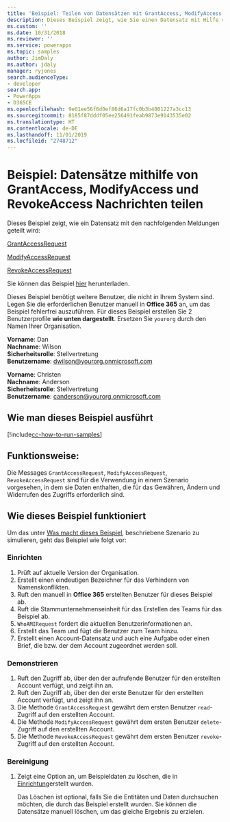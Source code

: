 ```yaml
---
title: 'Beispiel: Teilen von Datensätzen mit GrantAccess, ModifyAccess und RevokeAccess (Common Data Service) | Microsoft Docs'
description: Dieses Beispiel zeigt, wie Sie einen Datensatz mit Hilfe von Berechtigung freigeben, ändern und widerrufen können.
ms.custom: ''
ms.date: 10/31/2018
ms.reviewer: ''
ms.service: powerapps
ms.topic: samples
author: JimDaly
ms.author: jdaly
manager: ryjones
search.audienceType:
- developer
search.app:
- PowerApps
- D365CE
ms.openlocfilehash: 9e01ee56f6d0ef86d6a17fc0b3b4001227a3cc13
ms.sourcegitcommit: 8185f87dddf05ee256491feab9873e9143535e02
ms.translationtype: HT
ms.contentlocale: de-DE
ms.lasthandoff: 11/01/2019
ms.locfileid: "2748712"
---
```

# <a name="sample-share-records-using-grantaccess-modifyaccess-and-revokeaccess-messages"></a>Beispiel: Datensätze mithilfe von GrantAccess, ModifyAccess und RevokeAccess Nachrichten teilen

<!-- https://docs.microsoft.com/dynamics365/customer-engagement/developer/sample-share-records-using-grantaccess-modifyaccess-revokeaccess-messages 

Change sample to make sure it works with Common Data Service
-->

Dieses Beispiel zeigt, wie ein Datensatz mit den nachfolgenden Meldungen geteilt wird:

[GrantAccessRequest](https://docs.microsoft.com/dotnet/api/microsoft.crm.sdk.messages.grantaccessrequest?view=dynamics-general-ce-9)

[ModifyAccessRequest](https://docs.microsoft.com/dotnet/api/microsoft.crm.sdk.messages.modifyaccessrequest?view=dynamics-general-ce-9)

[RevokeAccessRequest](https://docs.microsoft.com/dotnet/api/microsoft.crm.sdk.messages.revokeaccessrequest?view=dynamics-general-ce-9)

Sie können das Beispiel [hier](https://github.com/Microsoft/PowerApps-Samples/tree/master/cds/orgsvc/C%23/GrantModifyRevokeAccess) herunterladen.

Dieses Beispiel benötigt weitere Benutzer, die nicht in Ihrem System sind. Legen Sie die erforderlichen Benutzer manuell in **Office 365** an, um das Beispiel fehlerfrei auszuführen. Für dieses Beispiel erstellen Sie 2 Benutzerprofile **wie unten dargestellt**. Ersetzen Sie `yourorg` durch den Namen Ihrer Organisation.

**Vorname**: Dan<br/>
**Nachname**: Wilson<br/>
**Sicherheitsrolle**: Stellvertretung<br/>
**Benutzername**: dwilson@yourorg.onmicrosoft.com<br/>

**Vorname**: Christen<br/>
**Nachname**: Anderson<br/>
**Sicherheitsrolle**: Stellvertretung<br/>
**Benutzername**: canderson@yourorg.onmicrosoft.com<br/>

## <a name="how-to-run-this-sample"></a>Wie man dieses Beispiel ausführt

[!include[cc-how-to-run-samples](../../includes/cc-how-to-run-samples.md)]

## <a name="what-this-sample-does"></a>Funktionsweise:

Die Messages `GrantAccessRequest`, `ModifyAccessRequest`, `RevokeAccessRequest` sind für die Verwendung in einem Szenario vorgesehen, in dem sie Daten enthalten, die für das Gewähren, Ändern und Widerrufen des Zugriffs erforderlich sind.

## <a name="how-this-sample-works"></a>Wie dieses Beispiel funktioniert

Um das unter [Was macht dieses Beispiel](#what-this-sample-does), beschriebene Szenario zu simulieren, geht das Beispiel wie folgt vor:

### <a name="setup"></a>Einrichten

1. Prüft auf aktuelle Version der Organisation.
2. Erstellt einen eindeutigen Bezeichner für das Verhindern von Namenskonflikten.
3. Ruft den manuell in **Office 365** erstellten Benutzer für dieses Beispiel ab.
4. Ruft die Stammunternehmenseinheit für das Erstellen des Teams für das Beispiel ab.
5. `WhoAMIRequest` fordert die aktuellen Benutzerinformationen an.
6. Erstellt das Team und fügt die Benutzer zum Team hinzu. 
7. Erstellt einen Account-Datensatz und auch eine Aufgabe oder einen Brief, die bzw. der dem Account zugeordnet werden soll.

### <a name="demonstrate"></a>Demonstrieren

1. Ruft den Zugriff ab, über den der aufrufende Benutzer für den erstellten Account verfügt, und zeigt ihn an.
2. Ruft den Zugriff ab, über den der erste Benutzer für den erstellten Account verfügt, und zeigt ihn an. 
3. Die Methode `GrantAccessRequest` gewährt dem ersten Benutzer `read`-Zugriff auf den erstellten Account.
4. Die Methode `ModifyAccessRequest` gewährt dem ersten Benutzer `delete`-Zugriff auf den erstellten Account.
5. Die Methode `RevokeAccessRequest` gewährt dem ersten Benutzer `revoke`-Zugriff auf den erstellten Account.

### <a name="clean-up"></a>Bereinigung

1. Zeigt eine Option an, um Beispieldaten zu löschen, die in [Einrichtung](#setup)erstellt wurden.

    Das Löschen ist optional, falls Sie die Entitäten und Daten durchsuchen möchten, die durch das Beispiel erstellt wurden. Sie können die Datensätze manuell löschen, um das gleiche Ergebnis zu erzielen.
